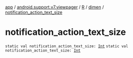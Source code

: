 [app](../../../index.md) / [android.support.v7.viewpager](../../index.md) / [R](../index.md) / [dimen](index.md) / [notification_action_text_size](./notification_action_text_size.md)

# notification_action_text_size

`static val notification_action_text_size: `[`Int`](https://kotlinlang.org/api/latest/jvm/stdlib/kotlin/-int/index.html)
`static val notification_action_text_size: `[`Int`](https://kotlinlang.org/api/latest/jvm/stdlib/kotlin/-int/index.html)